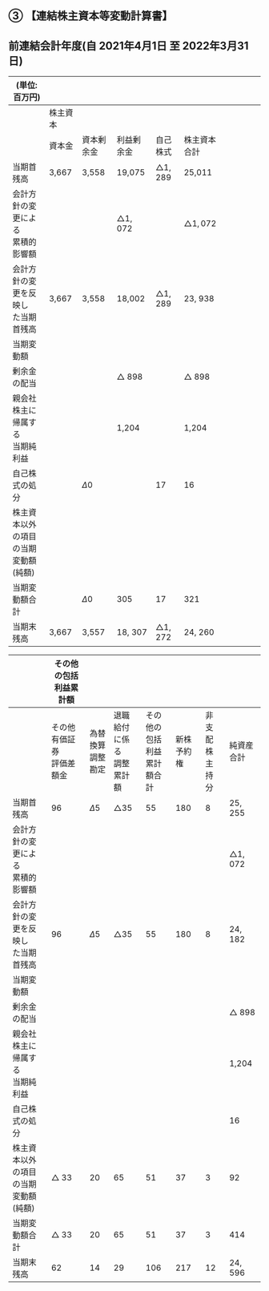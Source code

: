 ## ③ 【連結株主資本等変動計算書】

## 前連結会計年度(自 2021年4月1日 至 2022年3月31日)

| (単位:百万円)                |       |            |                   |                   |                   |  |  |  |  |  |
|-------------------------|-------|------------|-------------------|-------------------|-------------------|--|--|--|--|--|
|                         | 株主資本  |            |                   |                   |                   |  |  |  |  |  |
|                         | 資本金   | 資本剰余金      | 利益剰余金             | 自己株式              | 株主資本合計            |  |  |  |  |  |
| 当期首残高                   | 3,667 | 3,558      | 19,075            | $\triangle 1,289$ | 25,011            |  |  |  |  |  |
| 会計方針の変更による<br>累積的影響額    |       |            | $\triangle 1,072$ |                   | $\triangle 1,072$ |  |  |  |  |  |
| 会計方針の変更を反映し<br>た当期首残高   | 3,667 | 3,558      | 18,002            | $\triangle 1,289$ | 23, 938           |  |  |  |  |  |
| 当期変動額                   |       |            |                   |                   |                   |  |  |  |  |  |
| 剰余金の配当                  |       |            | $\triangle$ 898   |                   | $\triangle$ 898   |  |  |  |  |  |
| 親会社株主に帰属する<br>当期純利益     |       |            | 1,204             |                   | 1,204             |  |  |  |  |  |
| 自己株式の処分                 |       | $\Delta 0$ |                   | 17                | 16                |  |  |  |  |  |
| 株主資本以外の項目<br>の当期変動額(純額) |       |            |                   |                   |                   |  |  |  |  |  |
| 当期変動額合計                 |       | $\Delta 0$ | 305               | 17                | 321               |  |  |  |  |  |
| 当期末残高                   | 3,667 | 3,557      | 18, 307           | $\triangle 1,272$ | 24, 260           |  |  |  |  |  |

|                         | その他の包括利益累計額          |              |                      |                       |       |             |                   |
|-------------------------|----------------------|--------------|----------------------|-----------------------|-------|-------------|-------------------|
|                         | その他<br>有価証券<br>評価差額金 | 為替換算<br>調整勘定 | 退職給付<br>に係る<br>調整累計額 | その他の<br>包括利益<br>累計額合計 | 新株予約権 | 非支配<br>株主持分 | 純資産合計             |
| 当期首残高                   | 96                   | $\Delta 5$   | $\triangle 35$       | 55                    | 180   | 8           | 25, 255           |
| 会計方針の変更による<br>累積的影響額    |                      |              |                      |                       |       |             | $\triangle 1,072$ |
| 会計方針の変更を反映し<br>た当期首残高   | 96                   | $\Delta 5$   | $\triangle 35$       | 55                    | 180   | 8           | 24, 182           |
| 当期変動額                   |                      |              |                      |                       |       |             |                   |
| 剰余金の配当                  |                      |              |                      |                       |       |             | $\triangle$ 898   |
| 親会社株主に帰属する<br>当期純利益     |                      |              |                      |                       |       |             | 1,204             |
| 自己株式の処分                 |                      |              |                      |                       |       |             | 16                |
| 株主資本以外の項目<br>の当期変動額(純額) | $\triangle$ 33       | 20           | 65                   | 51                    | 37    | 3           | 92                |
| 当期変動額合計                 | $\triangle$ 33       | 20           | 65                   | 51                    | 37    | 3           | 414               |
| 当期末残高                   | 62                   | 14           | 29                   | 106                   | 217   | 12          | 24, 596           |